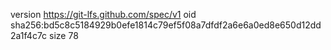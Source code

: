 version https://git-lfs.github.com/spec/v1
oid sha256:bd5c8c5184929b0efe1814c79ef5f08a7dfdf2a6e6a0ed8e650d12dd2a1f4c7c
size 78
